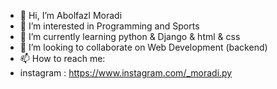 - 👋 Hi, I’m Abolfazl Moradi
- 👀 I’m interested in Programming and Sports
- 🌱 I’m currently learning python & Django & html & css
- 💞️ I’m looking to collaborate on Web Development (backend)
- 📫 How to reach me:
- instagram : https://www.instagram.com/_moradi.py

<!---
Aboolkhafan/Aboolkhafan is a ✨ special ✨ repository because its `README.md` (this file) appears on your GitHub profile.
You can click the Preview link to take a look at your changes.
--->
